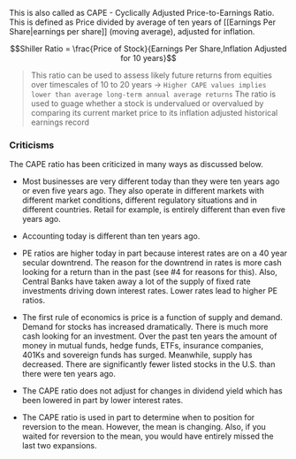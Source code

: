 This is also called as CAPE - Cyclically Adjusted Price-to-Earnings Ratio. This is defined as Price divided by average of ten years of [[Earnings Per Share|earnings per share]] (moving average), adjusted for inflation. 

$$Shiller Ratio = \frac{Price of Stock}{Earnings Per Share,Inflation Adjusted for 10 years}$$

> This ratio can be used to assess likely future returns from equities over timescales of 10 to 20 years -> `Higher CAPE values implies lower than average long-term annual average returns`
> The ratio is used to guage whether a stock is undervalued or overvalued by comparing its current market price to its inflation adjusted historical earnings record

### Criticisms

The CAPE ratio has been criticized in many ways as discussed below.

-   Most businesses are very different today than they were ten years ago or even five years ago. They also operate in different markets with different market conditions, different regulatory situations and in different countries. Retail for example, is entirely different than even five years ago.

-   Accounting today is different than ten years ago.

-   PE ratios are higher today in part because interest rates are on a 40 year secular downtrend. The reason for the downtrend in rates is more cash looking for a return than in the past (see #4 for reasons for this). Also, Central Banks have taken away a lot of the supply of fixed rate investments driving down interest rates. Lower rates lead to higher PE ratios.

-   The first rule of economics is price is a function of supply and demand. Demand for stocks has increased dramatically. There is much more cash looking for an investment. Over the past ten years the amount of money in mutual funds, hedge funds, ETFs, insurance companies, 401Ks and sovereign funds has surged. Meanwhile, supply has decreased. There are significantly fewer listed stocks in the U.S. than there were ten years ago.

-   The CAPE ratio does not adjust for changes in dividend yield which has been lowered in part by lower interest rates.

-   The CAPE ratio is used in part to determine when to position for reversion to the mean. However, the mean is changing. Also, if you waited for reversion to the mean, you would have entirely missed the last two expansions.
